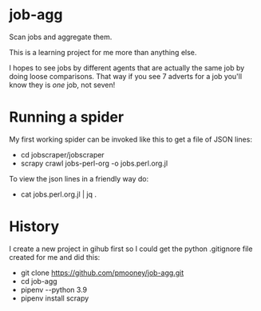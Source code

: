 # job-agg
Scan jobs and aggregate them.

This is a learning project for me more than anything else.

I hopes to see jobs by different agents that are actually the same job by doing loose comparisons. That way if you see 7 adverts for a job you'll know they is _one_ job, not seven!

# Running a spider

My first working spider can be invoked like this to get a file of JSON lines:

* cd jobscraper/jobscraper
* scrapy crawl jobs-perl-org -o jobs.perl.org.jl

To view the json lines in a friendly way do:

* cat jobs.perl.org.jl | jq .

# History

I create a new project in gihub first so I could get the python .gitignore file created for me and did this:

* git clone https://github.com/pmooney/job-agg.git
* cd job-agg
* pipenv --python 3.9
* pipenv install scrapy

